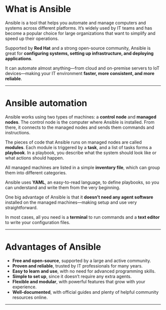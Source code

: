 # What is Ansible

Ansible is a tool that helps you automate and manage computers and systems across different platforms. It’s widely used by IT teams and has become a popular choice for large organizations that want to simplify and speed up their operations.

Supported by **Red Hat** and a strong open-source community, Ansible is great for **configuring systems, setting up infrastructure, and deploying applications**.

It can automate almost anything—from cloud and on-premise servers to IoT devices—making your IT environment **faster, more consistent, and more reliable**.

---
# Ansible automation

Ansible works using two types of machines: a **control node** and **managed nodes**. The control node is the computer where Ansible is installed. From there, it connects to the managed nodes and sends them commands and instructions.

The pieces of code that Ansible runs on managed nodes are called **modules**. Each module is triggered by a **task**, and a list of tasks forms a **playbook**. In a playbook, you describe what the system should look like or what actions should happen.

All managed machines are listed in a simple **inventory file**, which can group them into different categories.

Ansible uses **YAML**, an easy-to-read language, to define playbooks, so you can understand and write them from the very beginning.

One big advantage of Ansible is that it **doesn’t need any agent software** installed on the managed machines—making setup and use very straightforward.

In most cases, all you need is a **terminal** to run commands and a **text editor** to write your configuration files.

---
# Advantages of Ansible

* **Free and open-source**, supported by a large and active community.
* **Proven and reliable**, trusted by IT professionals for many years.
* **Easy to learn and use**, with no need for advanced programming skills.
* **Simple to set up**, since it doesn’t require any extra agents.
* **Flexible and modular**, with powerful features that grow with your experience.
* **Well-documented**, with official guides and plenty of helpful community resources online.

---
